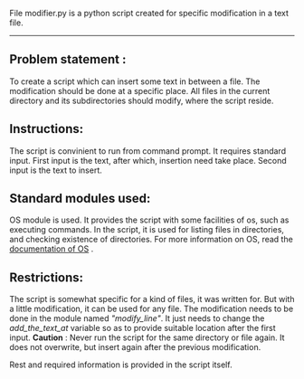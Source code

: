 File modifier.py is a python script created for specific modification in a text file.
* * *

Problem statement :
----------------- 
To create a script which can insert some text in between a file.
The modification should be done at a specific place.
All files in the current directory and its subdirectories should modify, where the script reside.

Instructions:
------------
The script is convinient to run from command prompt.
It requires standard input.
First input is the text, after which, insertion need take place.
Second input is the text to insert.

Standard modules used:
---------------------
OS module is used.
It provides the script with some facilities of os, such as executing commands.
In the script, it is used for listing files in directories, and checking existence of directories.
For more information on OS, read the [documentation of OS][] .

Restrictions:
------------
The script is somewhat specific for a kind of files, it was written for.
But with a little modification, it can be used for any file.
The modification needs to be done in the module named *"modify_line"*.
It just needs to change the *add_the_text_at* variable so as to provide suitable location after the first input.
**Caution** : Never run the script for the same directory or file again. It does not overwrite, but insert again after the previous modification.

Rest and required information is provided in the script itself.

[documentation of OS]: https://docs.python.org/2/library/os.html

